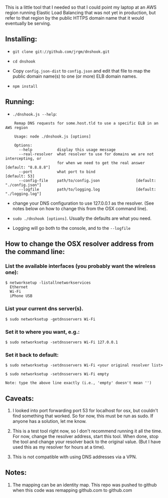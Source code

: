 This is a little tool that I needed so that I could point my laptop at an AWS
region running Elastic Load Balancing that was not yet in production, but
refer to that region by the public HTTPS domain name that it would eventually
be serving.

## Installing:

* `git clone git://github.com/jrgm/dnshook.git`

* `cd dnshook`

* Copy `config.json-dist` to `config.json` and edit that file to map the
  public domain name(s) to one (or more) ELB domain names.

* `npm install`

## Running:

* `./dnshook.js --help`:

```
    Remap DNS requests for some.host.tld to use a specific ELB in an AWS region
    
    Usage: node ./dnshook.js [options]
    
    Options:
      --help           display this usage message                                   
      --real-resolver  what resolver to use for domains we are not intercepting, or
                       for when we need to get the real answer  [default: "8.8.8.8"]
      --port           what port to bind                               [default: 53]
      --config-file    path/to/config.json                [default: "./config.json"]
      --logfile        path/to/logging.log                [default: "./logging.log"]
```

* change your DNS configuration to use 127.0.0.1 as the resolver. (See notes
  below on how to change this from the OSX command line).

* `sudo ./dnshook [options]`. Usually the defaults are what you need.

* Logging will go both to the console, and to the `--logfile`

## How to change the OSX resolver address from the command line:

### List the available interfaces (you probably want the wireless one):

    $ networksetup -listallnetworkservices
      Ethernet
      Wi-Fi
      iPhone USB

### List your current dns server(s).
    
    $ sudo networksetup -getdnsservers Wi-Fi
    
### Set it to where you want, e.g.:

    $ sudo networksetup -setdnsservers Wi-Fi 127.0.0.1

### Set it back to default:

    $ sudo networksetup -setdnsservers Wi-Fi <your original resolver list>

    $ sudo networksetup -setdnsservers Wi-Fi empty

    Note: type the above line exactly (i.e., 'empty' doesn't mean '')


## Caveats:

1. I looked into port forwarding port 53 for localhost for osx, but couldn't
   find something that worked. So for now, this must be run as sudo. If anyone
   has a solution, let me know.

2. This is a test tool right now, so I don't recommend running it all the
   time. For now, change the resolver address, start this tool. When done,
   stop the tool and change your resolver back to the original value. (But I
   have used this as my resolver for hours at a time).

3. This is not compatible with using DNS addresses via a VPN.

## Notes:

1. The mapping can be an identity map. This repo was pushed to github when
   this code was remapping github.com to github.com

